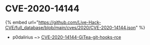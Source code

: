 # CVE-2020-14144
{% embed url="https://github.com/Live-Hack-CVE/full_database/blob/main/cves/2020/CVE-2020-14144.json" %}

* p0dalirius ~> [CVE-2020-14144-GiTea-git-hooks-rce](https://www.alice-snow.ru/2020/database/cve-2020-14144/cve-2020-14144-gitea-git-hooks-rce-p0dalirius)